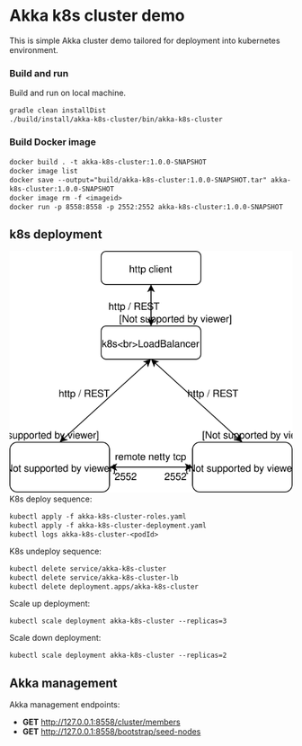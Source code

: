 # Akka k8s cluster demo
This is simple Akka cluster demo tailored for deployment into kubernetes environment.

### Build and run
Build and run on local machine.
```
gradle clean installDist 
./build/install/akka-k8s-cluster/bin/akka-k8s-cluster
```
### Build Docker image 
```
docker build . -t akka-k8s-cluster:1.0.0-SNAPSHOT
docker image list
docker save --output="build/akka-k8s-cluster:1.0.0-SNAPSHOT.tar" akka-k8s-cluster:1.0.0-SNAPSHOT
docker image rm -f <imageid>
docker run -p 8558:8558 -p 2552:2552 akka-k8s-cluster:1.0.0-SNAPSHOT
```

## k8s deployment
![deployment](docs/deployment-diagram.svg)
K8s deploy sequence:
```
kubectl apply -f akka-k8s-cluster-roles.yaml
kubectl apply -f akka-k8s-cluster-deployment.yaml
kubectl logs akka-k8s-cluster-<podId> 
```
K8s undeploy sequence:
```
kubectl delete service/akka-k8s-cluster
kubectl delete service/akka-k8s-cluster-lb
kubectl delete deployment.apps/akka-k8s-cluster
```
Scale up deployment:
```
kubectl scale deployment akka-k8s-cluster --replicas=3
```
Scale down deployment:
```
kubectl scale deployment akka-k8s-cluster --replicas=2
```

## Akka management
Akka management endpoints:
* __GET__ http://127.0.0.1:8558/cluster/members
* __GET__ http://127.0.0.1:8558/bootstrap/seed-nodes
